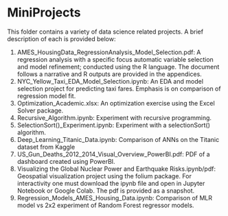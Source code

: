 # MiniProjects
This folder contains a variety of data science related projects. A brief description of each is provided below:
1. AMES_HousingData_RegressionAnalysis_Model_Selection.pdf: A regression analysis with a specific focus automatic variable selection
and model refinement; conducted using the R language. The document follows a narrative and R outputs are provided in the appendices.
2. NYC_Yellow_Taxi_EDA_Model_Selection.ipynb: An EDA and model selection project for predicting taxi fares. Emphasis is on comparison 
of regression model fit.
3. Optimization_Academic.xlsx: An optimization exercise using the Excel Solver package.
4. Recursive_Algorithm.ipynb: Experiment with recursive programming.
5. SelectionSort()_Experiment.ipynb: Experiment with a selectionSort() algorithm.
6. Deep_Learning_Titanic_Data.ipynb: Comparison of ANNs on the Titanic dataset from Kaggle
7. US_Gun_Deaths_2012_2014_Visual_Overview_PowerBI.pdf: PDF of a dashboard created using PowerBI.
8. Visualizing the Global Nuclear Power and Earthquake Risks.ipynb/pdf: Geospatial visualization project using the folium package. For 
interactivity one must download the ipynb file and open in Jupyter Notebook or Google Colab. The pdf is provided as a snapshot.
9. Regression_Models_AMES_Housing_Data.ipynb: Comparison of MLR model vs 2x2 experiment of Random Forest regressor models.
